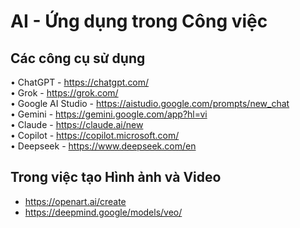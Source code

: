 
# AI - Ứng dụng trong Công việc

## Các công cụ sử dụng
•	ChatGPT - https://chatgpt.com/   
•	Grok - https://grok.com/   
•	Google AI Studio - https://aistudio.google.com/prompts/new_chat   
•	Gemini - https://gemini.google.com/app?hl=vi   
•	Claude - https://claude.ai/new   
•	Copilot - https://copilot.microsoft.com/   
•	Deepseek - https://www.deepseek.com/en   

## Trong việc tạo Hình ảnh và Video
- https://openart.ai/create  
- https://deepmind.google/models/veo/  



